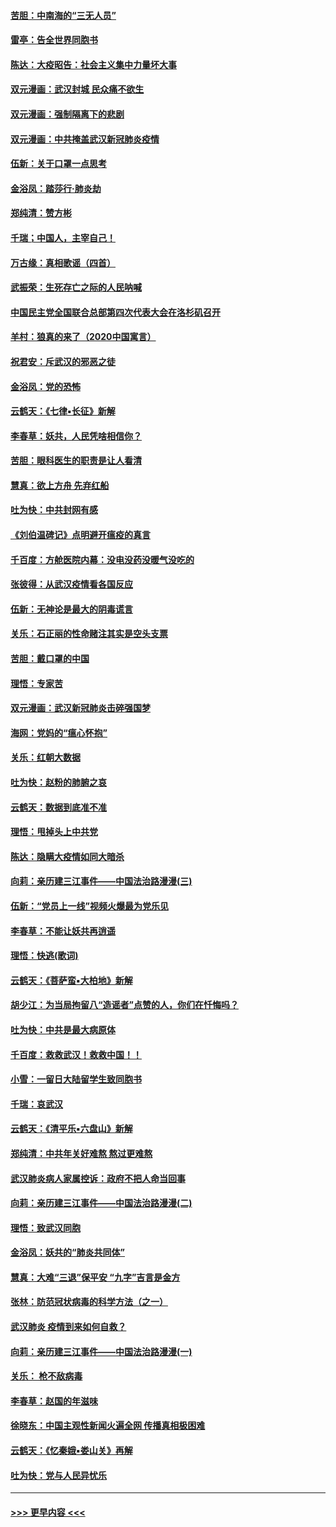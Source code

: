 #### [苦胆：中南海的“三无人员”](../pages/nsc993/n11862997.md?t=02121822) 
#### [雷亭：告全世界同胞书](../pages/nsc993/n11862572.md?t=02121822) 
#### [陈达：大疫昭告：社会主义集中力量坏大事](../pages/nsc993/n11859419.md?t=02121822) 
#### [双元漫画：武汉封城 民众痛不欲生](../pages/nsc993/n11859287.md?t=02121822) 
#### [双元漫画：强制隔离下的悲剧](../pages/nsc993/n11859244.md?t=02121822) 
#### [双元漫画：中共掩盖武汉新冠肺炎疫情](../pages/nsc993/n11858249.md?t=02121822) 
#### [伍新：关于口罩一点思考](../pages/nsc993/n11859195.md?t=02121822) 
#### [金浴凤：踏莎行‧肺炎劫](../pages/nsc993/n11858227.md?t=02121822) 
#### [郑纯清：赞方彬](../pages/nsc993/n11856803.md?t=02121822) 
#### [千瑞；中国人，主宰自己！](../pages/nsc993/n11856793.md?t=02121822) 
#### [万古缘：真相歌谣（四首）](../pages/nsc993/n11856263.md?t=02121822) 
#### [武振荣：生死存亡之际的人民呐喊](../pages/nsc993/n11856256.md?t=02121822) 
#### [中国民主党全国联合总部第四次代表大会在洛杉矶召开](../pages/nsc993/n11856344.md?t=02121822) 
#### [羊村：狼真的来了（2020中国寓言）](../pages/nsc993/n11856229.md?t=02121822) 
#### [祝君安：斥武汉的邪恶之徒](../pages/nsc993/n11855861.md?t=02121822) 
#### [金浴凤：党的恐怖](../pages/nsc993/n11855849.md?t=02121822) 
#### [云鹤天：《七律▪长征》新解](../pages/nsc993/n11855479.md?t=02121822) 
#### [李春草：妖共，人民凭啥相信你？](../pages/nsc993/n11855196.md?t=02121822) 
#### [苦胆：眼科医生的职责是让人看清](../pages/nsc993/n11853840.md?t=02121822) 
#### [慧真：欲上方舟 先弃红船](../pages/nsc993/n11853483.md?t=02121822) 
#### [吐为快：中共封网有感](../pages/nsc993/n11852575.md?t=02121822) 
#### [《刘伯温碑记》点明避开瘟疫的真言](../pages/nsc993/n11852128.md?t=02121822) 
#### [千百度：方舱医院内幕：没电没药没暖气没吃的](../pages/nsc993/n11850211.md?t=02121822) 
#### [张彼得：从武汉疫情看各国反应](../pages/nsc993/n11850102.md?t=02121822) 
#### [伍新：无神论是最大的阴毒谎言](../pages/nsc993/n11846129.md?t=02121822) 
#### [关乐：石正丽的性命赌注其实是空头支票](../pages/nsc993/n11846109.md?t=02121822) 
#### [苦胆：戴口罩的中国](../pages/nsc993/n11845576.md?t=02121822) 
#### [理悟：专家苦](../pages/nsc993/n11845564.md?t=02121822) 
#### [双元漫画：武汉新冠肺炎击碎强国梦](../pages/nsc993/n11843320.md?t=02121822) 
#### [海网：党妈的“瘟心怀抱”](../pages/nsc993/n11840740.md?t=02121822) 
#### [关乐：红朝大数据](../pages/nsc993/n11840675.md?t=02121822) 
#### [吐为快：赵粉的肺腑之哀](../pages/nsc993/n11840618.md?t=02121822) 
#### [云鹤天：数据到底准不准](../pages/nsc993/n11840325.md?t=02121822) 
#### [理悟：甩掉头上中共党](../pages/nsc993/n11838826.md?t=02121822) 
#### [陈达：隐瞒大疫情如同大暗杀](../pages/nsc993/n11838771.md?t=02121822) 
#### [向莉：亲历建三江事件——中国法治路漫漫(三)](../pages/nsc993/n11831825.md?t=02121822) 
#### [伍新：“党员上一线”视频火爆最为党乐见](../pages/nsc993/n11838200.md?t=02121822) 
#### [李春草：不能让妖共再逍遥](../pages/nsc993/n11838102.md?t=02121822) 
#### [理悟：快逃(歌词)](../pages/nsc993/n11838083.md?t=02121822) 
#### [云鹤天：《菩萨蛮▪大柏地》新解](../pages/nsc993/n11838059.md?t=02121822) 
#### [胡少江：为当局拘留八“造谣者”点赞的人，你们在忏悔吗？](../pages/nsc993/n11836801.md?t=02121822) 
#### [吐为快：中共是最大病原体](../pages/nsc993/n11836748.md?t=02121822) 
#### [千百度：救救武汉！救救中国！！](../pages/nsc993/n11836145.md?t=02121822) 
#### [小雪：一留日大陆留学生致同胞书](../pages/nsc993/n11834624.md?t=02121822) 
#### [千瑞：哀武汉](../pages/nsc993/n11833647.md?t=02121822) 
#### [云鹤天：《清平乐▪六盘山》新解](../pages/nsc993/n11833611.md?t=02121822) 
#### [郑纯清：中共年关好难熬 熬过更难熬](../pages/nsc993/n11833489.md?t=02121822) 
#### [武汉肺炎病人家属控诉：政府不把人命当回事](../pages/nsc993/n11833205.md?t=02121822) 
#### [向莉：亲历建三江事件——中国法治路漫漫(二)](../pages/nsc993/n11829102.md?t=02121822) 
#### [理悟：致武汉同胞](../pages/nsc993/n11831522.md?t=02121822) 
#### [金浴凤：妖共的“肺炎共同体”](../pages/nsc993/n11829448.md?t=02121822) 
#### [慧真：大难“三退”保平安 “九字”吉言是金方](../pages/nsc993/n11829501.md?t=02121822) 
#### [张林：防范冠状病毒的科学方法（之一）](../pages/nsc993/n11828618.md?t=02121822) 
#### [武汉肺炎 疫情到来如何自救？](../pages/nsc993/n11827632.md?t=02121822) 
#### [向莉：亲历建三江事件——中国法治路漫漫(一)](../pages/nsc993/n11827190.md?t=02121822) 
#### [关乐： 枪不敌病毒](../pages/nsc993/n11826746.md?t=02121822) 
#### [李春草：赵国的年滋味](../pages/nsc993/n11826321.md?t=02121822) 
#### [徐晓东：中国主观性新闻火遍全网 传播真相极困难](../pages/nsc993/n11826508.md?t=02121822) 
#### [云鹤天：《忆秦娥▪娄山关》再解](../pages/nsc993/n11824682.md?t=02121822) 
#### [吐为快：党与人民异忧乐](../pages/nsc993/n11824660.md?t=02121822) 

----
#### [ >>> 更早内容 <<< ](../indexes/nsc993-earlier.md)
